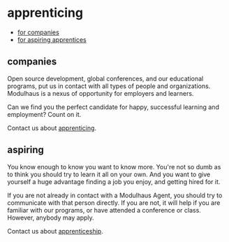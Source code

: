 # apprenticing

* [for companies](/#companies)
* [for aspiring apprentices](/#aspiring)

## companies

Open source development, global conferences, and our educational programs, put us in contact with all types of people and organizations. Modulhaus is a nexus of opportunity for employers and learners.  

Can we find you the perfect candidate for happy, successful learning and employment?  Count on it.

Contact us about [apprenticing](contact.html#apprenticing).

## aspiring 

You know enough to know you want to know more.  You're not so dumb as to think you should try to learn it all on your own.  And you want to give yourself a huge advantage finding a job you enjoy, and getting hired for it.

If you are not already in contact with a Modulhaus Agent, you should try to communicate with that person directly.  If you are not, it will help if you are familiar with our programs, or have attended a conference or class.  However, anybody may apply.

Contact us about [apprenticeship](contact.html#apprenticeship).
